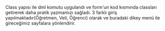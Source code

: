 Class yapısı ile dml komutu uygulandı ve form'un kod kısmında classları getirerek daha pratik yazmamızı sağladı. 3 farklı giriş yapılmaktadır(Öğretmen, Veli, Öğrenci) olarak ve buradaki dikey menü ile gireceğimiz sayfalara yönlendirir. 
